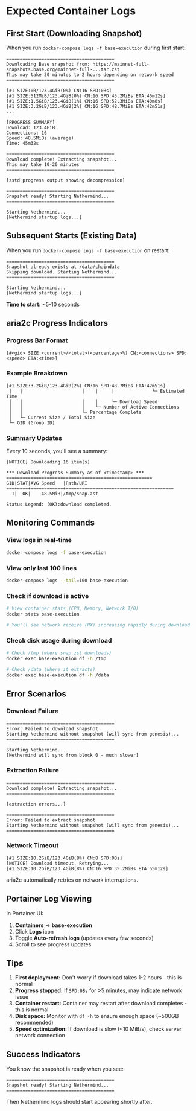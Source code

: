 # Expected Container Logs

## First Start (Downloading Snapshot)

When you run `docker-compose logs -f base-execution` during first start:

```
========================================
Downloading Base snapshot from: https://mainnet-full-snapshots.base.org/mainnet-full-...tar.zst
This may take 30 minutes to 2 hours depending on network speed
========================================

[#1 SIZE:0B/123.4GiB(0%) CN:16 SPD:0Bs]
[#1 SIZE:512MiB/123.4GiB(0%) CN:16 SPD:45.2MiBs ETA:46m12s]
[#1 SIZE:1.5GiB/123.4GiB(1%) CN:16 SPD:52.3MiBs ETA:40m8s]
[#1 SIZE:3.2GiB/123.4GiB(2%) CN:16 SPD:48.7MiBs ETA:42m51s]
...

[PROGRESS SUMMARY]
Download: 123.4GiB
Connections: 16
Speed: 48.5MiBs (average)
Time: 45m32s

========================================
Download complete! Extracting snapshot...
This may take 10-20 minutes
========================================

[zstd progress output showing decompression]

========================================
Snapshot ready! Starting Nethermind...
========================================

Starting Nethermind...
[Nethermind startup logs...]
```

## Subsequent Starts (Existing Data)

When you run `docker-compose logs -f base-execution` on restart:

```
========================================
Snapshot already exists at /data/chaindata
Skipping download. Starting Nethermind...
========================================

Starting Nethermind...
[Nethermind startup logs...]
```

**Time to start:** ~5-10 seconds

## aria2c Progress Indicators

### Progress Bar Format
```
[#<gid> SIZE:<current>/<total>(<percentage>%) CN:<connections> SPD:<speed> ETA:<time>]
```

### Example Breakdown
```
[#1 SIZE:3.2GiB/123.4GiB(2%) CN:16 SPD:48.7MiBs ETA:42m51s]
 │   │                      │    │     │              └─ Estimated Time
 │   │                      │    │     └─ Download Speed
 │   │                      │    └─ Number of Active Connections
 │   │                      └─ Percentage Complete
 │   └─ Current Size / Total Size
 └─ GID (Group ID)
```

### Summary Updates

Every 10 seconds, you'll see a summary:

```
[NOTICE] Downloading 16 item(s)

*** Download Progress Summary as of <timestamp> ***
======================================================
GID|STAT|AVG Speed   |Path/URI
===+====+============+========================================
  1|  OK|    48.5MiB|/tmp/snap.zst

Status Legend: (OK):download completed.
```

## Monitoring Commands

### View logs in real-time
```bash
docker-compose logs -f base-execution
```

### View only last 100 lines
```bash
docker-compose logs --tail=100 base-execution
```

### Check if download is active
```bash
# View container stats (CPU, Memory, Network I/O)
docker stats base-execution

# You'll see network receive (RX) increasing rapidly during download
```

### Check disk usage during download
```bash
# Check /tmp (where snap.zst downloads)
docker exec base-execution df -h /tmp

# Check /data (where it extracts)
docker exec base-execution df -h /data
```

## Error Scenarios

### Download Failure
```
========================================
Error: Failed to download snapshot
Starting Nethermind without snapshot (will sync from genesis)...
========================================

Starting Nethermind...
[Nethermind will sync from block 0 - much slower]
```

### Extraction Failure
```
========================================
Download complete! Extracting snapshot...
========================================

[extraction errors...]

========================================
Error: Failed to extract snapshot
Starting Nethermind without snapshot (will sync from genesis)...
========================================
```

### Network Timeout
```
[#1 SIZE:10.2GiB/123.4GiB(8%) CN:8 SPD:0Bs]
[NOTICE] Download timeout. Retrying...
[#1 SIZE:10.2GiB/123.4GiB(8%) CN:16 SPD:35.2MiBs ETA:55m12s]
```

aria2c automatically retries on network interruptions.

## Portainer Log Viewing

In Portainer UI:

1. **Containers** → **base-execution**
2. Click **Logs** icon
3. Toggle **Auto-refresh logs** (updates every few seconds)
4. Scroll to see progress updates

## Tips

1. **First deployment:** Don't worry if download takes 1-2 hours - this is normal
2. **Progress stopped:** If `SPD:0Bs` for >5 minutes, may indicate network issue
3. **Container restart:** Container may restart after download completes - this is normal
4. **Disk space:** Monitor with `df -h` to ensure enough space (~500GB recommended)
5. **Speed optimization:** If download is slow (<10 MiB/s), check server network connection

## Success Indicators

You know the snapshot is ready when you see:
```
========================================
Snapshot ready! Starting Nethermind...
========================================
```

Then Nethermind logs should start appearing shortly after.
